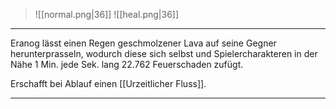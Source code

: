 > ![[normal.png|36]]
> ![[heal.png|36]]

***
Eranog lässt einen Regen geschmolzener Lava auf seine Gegner herunterprasseln, wodurch diese sich selbst und Spielercharakteren in der Nähe 1 Min.  jede Sek. lang 22.762 Feuerschaden zufügt.

Erschafft bei Ablauf einen [[Urzeitlicher Fluss]].



***